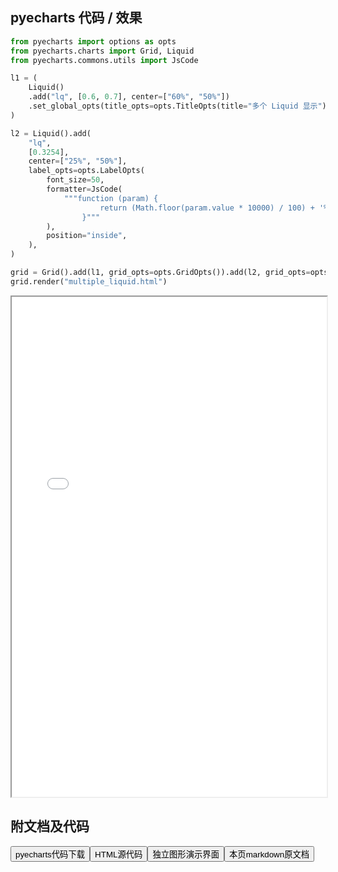 
## pyecharts 代码 / 效果

```python
from pyecharts import options as opts
from pyecharts.charts import Grid, Liquid
from pyecharts.commons.utils import JsCode

l1 = (
    Liquid()
    .add("lq", [0.6, 0.7], center=["60%", "50%"])
    .set_global_opts(title_opts=opts.TitleOpts(title="多个 Liquid 显示"))
)

l2 = Liquid().add(
    "lq",
    [0.3254],
    center=["25%", "50%"],
    label_opts=opts.LabelOpts(
        font_size=50,
        formatter=JsCode(
            """function (param) {
                    return (Math.floor(param.value * 10000) / 100) + '%';
                }"""
        ),
        position="inside",
    ),
)

grid = Grid().add(l1, grid_opts=opts.GridOpts()).add(l2, grid_opts=opts.GridOpts())
grid.render("multiple_liquid.html")

```

<iframe width="100%" height="800px" src="/pyecharts/Liquid/multiple_liquid.html"></iframe>

## 附文档及代码

<a href="https://cdn.jsdelivr.net/gh/wfy-belief/python/docs/pyecharts/Liquid/multiple_liquid.py"><button class="mybutton">pyecharts代码下载</button></a><a href="https://cdn.jsdelivr.net/gh/wfy-belief/python/docs/pyecharts/Liquid/multiple_liquid.html"><button class="mybutton">HTML源代码</button></a><a href="https://python.wfyblog.cn/pyecharts/Liquid/multiple_liquid.html"><button class="mybutton">独立图形演示界面</button></a><a href="https://cdn.jsdelivr.net/gh/wfy-belief/python/docs/pyecharts/Liquid/multiple_liquid.md"><button class="mybutton">本页markdown原文档</button></a>